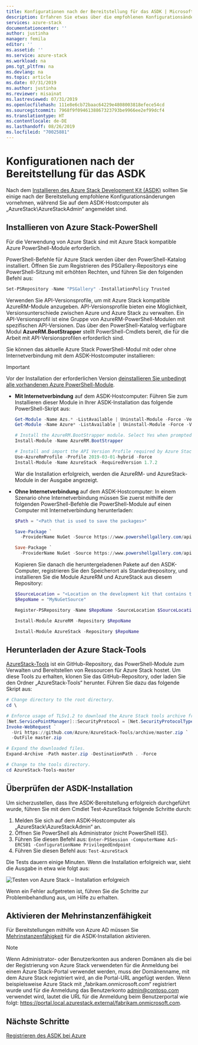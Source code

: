 ```yaml
---
title: Konfigurationen nach der Bereitstellung für das ASDK | Microsoft-Dokumentation
description: Erfahren Sie etwas über die empfohlenen Konfigurationsänderungen, die nach der Installation des Azure Stack Development Kits (ASDK) vorgenommen werden müssen.
services: azure-stack
documentationcenter: ''
author: justinha
manager: femila
editor: ''
ms.assetid: ''
ms.service: azure-stack
ms.workload: na
pms.tgt_pltfrm: na
ms.devlang: na
ms.topic: article
ms.date: 07/31/2019
ms.author: justinha
ms.reviewer: misainat
ms.lastreviewed: 07/31/2019
ms.openlocfilehash: 111e8e6cb72baac64229e4808003818efece54cd
ms.sourcegitcommit: 7968f9f0946138867323793be9966ee2ef99dcf4
ms.translationtype: HT
ms.contentlocale: de-DE
ms.lasthandoff: 08/26/2019
ms.locfileid: "70025881"
---
```

# <a name="post-deployment-configurations-for-asdk"></a>Konfigurationen nach der Bereitstellung für das ASDK

Nach dem [Installieren des Azure Stack Development Kit (ASDK)](asdk-install.md) sollten Sie einige nach der Bereitstellung empfohlene Konfigurationsänderungen vornehmen, während Sie auf dem ASDK-Hostcomputer als „AzureStack\AzureStackAdmin“ angemeldet sind.

## <a name="install-azure-stack-powershell"></a>Installieren von Azure Stack-PowerShell

Für die Verwendung von Azure Stack sind mit Azure Stack kompatible Azure PowerShell-Module erforderlich.

PowerShell-Befehle für Azure Stack werden über den PowerShell-Katalog installiert. Öffnen Sie zum Registrieren des PSGallery-Repositorys eine PowerShell-Sitzung mit erhöhten Rechten, und führen Sie den folgenden Befehl aus:

``` Powershell
Set-PSRepository -Name "PSGallery" -InstallationPolicy Trusted
```

Verwenden Sie API-Versionsprofile, um mit Azure Stack kompatible AzureRM-Module anzugeben.  API-Versionsprofile bieten eine Möglichkeit, Versionsunterschiede zwischen Azure und Azure Stack zu verwalten. Ein API-Versionsprofil ist eine Gruppe von AzureRM-PowerShell-Modulen mit spezifischen API-Versionen. Das über den PowerShell-Katalog verfügbare Modul **AzureRM.BootStrapper** stellt PowerShell-Cmdlets bereit, die für die Arbeit mit API-Versionsprofilen erforderlich sind.

Sie können das aktuelle Azure Stack PowerShell-Modul mit oder ohne Internetverbindung mit dem ASDK-Hostcomputer installieren:

> [!IMPORTANT]
> Vor der Installation der erforderlichen Version [deinstallieren Sie unbedingt alle vorhandenen Azure PowerShell-Module](../operator/azure-stack-powershell-install.md#3-uninstall-existing-versions-of-the-azure-stack-powershell-modules).

- **Mit Internetverbindung** auf dem ASDK-Hostcomputer: Führen Sie zum Installieren dieser Module in Ihrer ASDK-Installation das folgende PowerShell-Skript aus:


  ```powershell  
  Get-Module -Name Azs.* -ListAvailable | Uninstall-Module -Force -Verbose
  Get-Module -Name Azure* -ListAvailable | Uninstall-Module -Force -Verbose

  # Install the AzureRM.BootStrapper module. Select Yes when prompted to install NuGet
  Install-Module -Name AzureRM.BootStrapper

  # Install and import the API Version Profile required by Azure Stack into the current PowerShell session.
  Use-AzureRmProfile -Profile 2019-03-01-hybrid -Force
  Install-Module -Name AzureStack -RequiredVersion 1.7.2
  ```

  War die Installation erfolgreich, werden die AzureRM- und AzureStack-Module in der Ausgabe angezeigt.

- **Ohne Internetverbindung** auf dem ASDK-Hostcomputer: In einem Szenario ohne Internetverbindung müssen Sie zuerst mithilfe der folgenden PowerShell-Befehle die PowerShell-Module auf einen Computer mit Internetverbindung herunterladen:

  ```powershell
  $Path = "<Path that is used to save the packages>"

  Save-Package `
    -ProviderName NuGet -Source https://www.powershellgallery.com/api/v2 -Name AzureRM -Path $Path -Force -RequiredVersion 2.3.0
  
  Save-Package `
    -ProviderName NuGet -Source https://www.powershellgallery.com/api/v2 -Name AzureStack -Path $Path -Force -RequiredVersion 1.5.0
  ```

  Kopieren Sie danach die heruntergeladenen Pakete auf den ASDK-Computer, registrieren Sie den Speicherort als Standardrepository, und installieren Sie die Module AzureRM und AzureStack aus diesem Repository:

    ```powershell  
    $SourceLocation = "<Location on the development kit that contains the PowerShell packages>"
    $RepoName = "MyNuGetSource"

    Register-PSRepository -Name $RepoName -SourceLocation $SourceLocation -InstallationPolicy Trusted

    Install-Module AzureRM -Repository $RepoName

    Install-Module AzureStack -Repository $RepoName
    ```

## <a name="download-the-azure-stack-tools"></a>Herunterladen der Azure Stack-Tools

[AzureStack-Tools](https://github.com/Azure/AzureStack-Tools) ist ein GitHub-Repository, das PowerShell-Module zum Verwalten und Bereitstellen von Ressourcen für Azure Stack hostet. Um diese Tools zu erhalten, klonen Sie das GitHub-Repository, oder laden Sie den Ordner „AzureStack-Tools“ herunter. Führen Sie dazu das folgende Skript aus:

  ```powershell
  # Change directory to the root directory.
  cd \

  # Enforce usage of TLSv1.2 to download the Azure Stack tools archive from GitHub
  [Net.ServicePointManager]::SecurityProtocol = [Net.SecurityProtocolType]::Tls12
  Invoke-WebRequest `
    -Uri https://github.com/Azure/AzureStack-Tools/archive/master.zip `
    -OutFile master.zip

  # Expand the downloaded files.
  Expand-Archive -Path master.zip -DestinationPath . -Force

  # Change to the tools directory.
  cd AzureStack-Tools-master
  ```

## <a name="validate-the-asdk-installation"></a>Überprüfen der ASDK-Installation

Um sicherzustellen, dass Ihre ASDK-Bereitstellung erfolgreich durchgeführt wurde, führen Sie mit dem Cmdlet Test-AzureStack folgende Schritte durch:

1. Melden Sie sich auf dem ASDK-Hostcomputer als „AzureStack\AzureStackAdmin“ an.
2. Öffnen Sie PowerShell als Administrator (nicht PowerShell ISE).
3. Führen Sie diesen Befehl aus: `Enter-PSSession -ComputerName AzS-ERCS01 -ConfigurationName PrivilegedEndpoint`
4. Führen Sie diesen Befehl aus: `Test-AzureStack`

Die Tests dauern einige Minuten. Wenn die Installation erfolgreich war, sieht die Ausgabe in etwa wie folgt aus:

![Testen von Azure Stack – Installation erfolgreich](media/asdk-post-deploy/test-azurestack.png)

Wenn ein Fehler aufgetreten ist, führen Sie die Schritte zur Problembehandlung aus, um Hilfe zu erhalten.

## <a name="enable-multi-tenancy"></a>Aktivieren der Mehrinstanzenfähigkeit

Für Bereitstellungen mithilfe von Azure AD müssen Sie [Mehrinstanzenfähigkeit](../operator/azure-stack-enable-multitenancy.md#enable-multi-tenancy) für die ASDK-Installation aktivieren.

> [!NOTE]
> Wenn Administrator- oder Benutzerkonten aus anderen Domänen als die bei der Registrierung von Azure Stack verwendeten für die Anmeldung bei einem Azure Stack-Portal verwendet werden, muss der Domänenname, mit dem Azure Stack registriert wird, an die Portal-URL angefügt werden. Wenn beispielsweise Azure Stack mit „fabrikam.onmicrosoft.com“ registriert wurde und für die Anmeldung das Benutzerkonto admin@contoso.com verwendet wird, lautet die URL für die Anmeldung beim Benutzerportal wie folgt: https://portal.local.azurestack.external/fabrikam.onmicrosoft.com.

## <a name="next-steps"></a>Nächste Schritte

[Registrieren des ASDK bei Azure](asdk-register.md)
